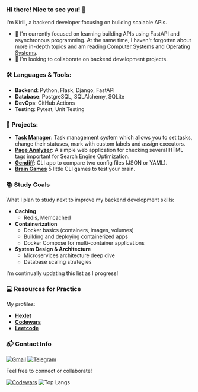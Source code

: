 ### Hi there! Nice to see you! 👋

I'm Kirill, a backend developer focusing on building scalable APIs.

- 🌱 I’m currently focused on learning building APIs using FastAPI and asynchronous programming. At the same time, I haven't forgotten about more in-depth topics and am reading [Computer Systems](https://www.amazon.com/Computer-Systems-Programmers-Perspective-3rd/dp/013409266X) and [Operating Systems](https://pages.cs.wisc.edu/~remzi/OSTEP/).
- 👯 I’m looking to collaborate on backend development projects.

### 🛠️ Languages & Tools:
- **Backend**: Python, Flask, Django, FastAPI
- **Database**: PostgreSQL, SQLAlchemy, SQLite
- **DevOps**: GitHub Actions
- **Testing**: Pytest, Unit Testing

### 🚀 Projects:
- **[Task Manager](https://github.com/shortykevich/TaskManager)**: Task management system which allows you to set tasks, change their statuses, mark with custom labels and assign executors.
- **[Page Analyzer](https://github.com/shortykevich/PageAnalyzer)**: A simple web application for checking several HTML tags important for Search Engine Optimization.
- **[Gendiff](https://github.com/shortykevich/GenDiff)**: CLI app to compare two config files (JSON or YAML).
- **[Brain Games](https://github.com/shortykevich/BrainGames)** 5 little CLI games to test your brain.

### 📚 Study Goals

What I plan to study next to improve my backend development skills:

- **Caching**
  - Redis, Memcached
- **Containerization**
  - Docker basics (containers, images, volumes)
  - Building and deploying containerized apps
  - Docker Compose for multi-container applications
- **System Design & Architecture**
  - Microservices architecture deep dive
  - Database scaling strategies

I'm continually updating this list as I progress!

### 💻 Resources for Practice

My profiles:

- **[Hexlet](https://ru.hexlet.io/u/shortyk)**
- **[Codewars](https://www.codewars.com/users/shortyk_tw)**
- **[Leetcode](https://leetcode.com/u/shortyk/)**

### 📬 Contact Info

[![Gmail](https://img.shields.io/badge/Gmail-D14836?style=for-the-badge&logo=gmail&logoColor=white)](mailto:shortykofficial@gmail.com)
[![Telegram](https://img.shields.io/badge/Telegram-2CA5E0?style=for-the-badge&logo=telegram&logoColor=white)](https://t.me/shrtyk)

Feel free to connect or collaborate!

[![Codewars](https://github.r2v.ch/codewars?user=shortyk_tw&stroke=%23BB432C&theme=gradient&top_languages=true)](https://www.codewars.com/users/shortyk_tw)
![Top Langs](https://github-readme-stats.vercel.app/api/top-langs/?username=shortykevich&hide=TeX&layout=compact)
